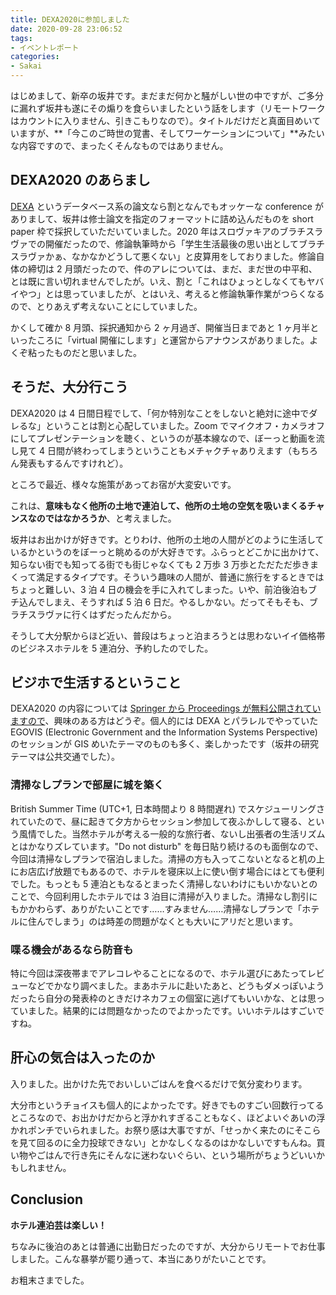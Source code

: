 ```yaml
---
title: DEXA2020に参加しました
date: 2020-09-28 23:06:52
tags:
- イベントレポート
categories:
- Sakai
---
```

はじめまして、新卒の坂井です。まだまだ何かと騒がしい世の中ですが、ご多分に漏れず坂井も遂にその煽りを食らいましたという話をします（リモートワークはカウントに入りません、引きこもりなので）。タイトルだけだと真面目めいていますが、**「今このご時世の覚書、そしてワーケーションについて」**みたいな内容ですので、まったくそんなものではありません。

## DEXA2020 のあらまし
[DEXA](http://www.dexa.org/dexa2020) というデータベース系の論文なら割となんでもオッケーな conference がありまして、坂井は修士論文を指定のフォーマットに詰め込んだものを short paper 枠で採択していただいていました。2020 年はスロヴァキアのブラチスラヴァでの開催だったので、修論執筆時から「学生生活最後の思い出としてブラチスラヴァかぁ、なかなかどうして悪くない」と皮算用をしておりました。修論自体の締切は 2 月頭だったので、件のアレについては、まだ、まだ世の中平和、とは既に言い切れませんでしたが。いえ、割と「これはひょっとしなくてもヤバイやつ」とは思っていましたが、とはいえ、考えると修論執筆作業がつらくなるので、とりあえず考えないことにしていました。

かくして確か 8 月頭、採択通知から 2 ヶ月過ぎ、開催当日まであと 1 ヶ月半といったころに「virtual 開催にします」と運営からアナウンスがありました。よくぞ粘ったものだと思いました。

## そうだ、大分行こう
DEXA2020 は 4 日間日程でして、「何か特別なことをしないと絶対に途中でダレるな」ということは割と心配していました。Zoom でマイクオフ・カメラオフにしてプレゼンテーションを聴く、というのが基本線なので、ぼーっと動画を流し見て 4 日間が終わってしまうということもメチャクチャありえます（もちろん発表もするんですけれど）。

ところで最近、様々な施策があってお宿が大変安いです。

これは、**意味もなく他所の土地で連泊して、他所の土地の空気を吸いまくるチャンスなのではなかろうか**、と考えました。

坂井はお出かけが好きです。とりわけ、他所の土地の人間がどのように生活しているかというのをぼーっと眺めるのが大好きです。ふらっとどこかに出かけて、知らない街でも知ってる街でも街じゃなくても 2 万歩 3 万歩とただただ歩きまくって満足するタイプです。そういう趣味の人間が、普通に旅行をするときではちょっと難しい、3 泊 4 日の機会を手に入れてしまった。いや、前泊後泊もブチ込んでしまえ、そうすれば 5 泊 6 日だ。やるしかない。だってそもそも、ブラチスラヴァに行くはずだったんだから。

そうして大分駅からほど近い、普段はちょっと泊まろうとは思わないイイ価格帯のビジネスホテルを 5 連泊分、予約したのでした。

## ビジホで生活するということ
DEXA2020 の内容については [Springer から Proceedings が無料公開されていますので](http://www.dexa.org/free_proceedings)、興味のある方はどうぞ。個人的には DEXA とパラレルでやっていた EGOVIS (Electronic Government and the Information Systems Perspective) のセッションが GIS めいたテーマのものも多く、楽しかったです（坂井の研究テーマは公共交通でした）。

### 清掃なしプランで部屋に城を築く
British Summer Time (UTC+1, 日本時間より 8 時間遅れ) でスケジューリングされていたので、昼に起きて夕方からセッション参加して夜ふかしして寝る、という風情でした。当然ホテルが考える一般的な旅行者、ないし出張者の生活リズムとはかなりズレています。"Do not disturb" を毎日貼り続けるのも面倒なので、今回は清掃なしプランで宿泊しました。清掃の方も入ってこないとなると机の上にお店広げ放題でもあるので、ホテルを寝床以上に使い倒す場合にはとても便利でした。もっとも 5 連泊ともなるとまったく清掃しないわけにもいかないとのことで、今回利用したホテルでは 3 泊目に清掃が入りました。清掃なし割引にもかかわらず、ありがたいことです……すみません……清掃なしプランで「ホテルに住んでしまう」のは時差の問題がなくとも大いにアリだと思います。

### 喋る機会があるなら防音も
特に今回は深夜帯までアレコレやることになるので、ホテル選びにあたってレビューなどでかなり調べました。まあホテルに赴いたあと、どうもダメっぽいようだったら自分の発表枠のときだけネカフェの個室に逃げてもいいかな、とは思っていました。結果的には問題なかったのでよかったです。いいホテルはすごいですね。

## 肝心の気合は入ったのか
入りました。出かけた先でおいしいごはんを食べるだけで気分変わります。

大分市というチョイスも個人的によかったです。好きでものすごい回数行ってるところなので、お出かけだからと浮かれすぎることもなく、ほどよいぐあいの浮かれポンチでいられました。お祭り感は大事ですが、「せっかく来たのにそこらを見て回るのに全力投球できない」とかなしくなるのはかなしいですもんね。買い物やごはんで行き先にそんなに迷わないぐらい、という場所がちょうどいいかもしれません。

## Conclusion
**ホテル連泊芸は楽しい！**

ちなみに後泊のあとは普通に出勤日だったのですが、大分からリモートでお仕事しました。こんな暴挙が罷り通って、本当にありがたいことです。

お粗末さまでした。
